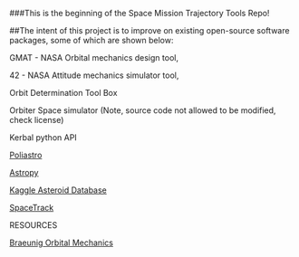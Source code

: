 ###This is the beginning of the Space Mission Trajectory Tools Repo!

##The intent of this project is to improve on existing open-source software packages, some of which are shown below:


GMAT - NASA Orbital mechanics design tool,

42 - NASA Attitude mechanics simulator tool,

Orbit Determination Tool Box

Orbiter Space simulator (Note, source code not allowed to be modified, check license)

Kerbal python API

[Poliastro](https://github.com/poliastro/poliastro)

[Astropy](https://www.astropy.org/)

[Kaggle Asteroid Database](https://www.kaggle.com/basu369victor/prediction-of-asteroid-diameter)

[SpaceTrack](https://www.space-track.org/auth/login)



RESOURCES

[Braeunig Orbital Mechanics](http://www.braeunig.us/space/orbmech.htm)
